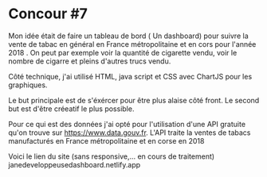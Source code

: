 # Concour #7
Mon idée était de faire un tableau de bord ( Un dashboard) pour suivre la vente de tabac en général en France métropolitaine et en cors pour l'année 2018 . On peut par exemple voir la quantité de cigarette vendu, voir le nombre de cigarre et pleins d'autres trucs vendu.

Côté technique, j'ai utilisé HTML, java script et CSS avec ChartJS pour les graphiques.

Le but principale est de s'éxércer pour être plus alaise côté front. Le second but est d'être créeatif le plus possible. 

Pour ce qui est des données j'ai opté pour l'utilisation d'une API gratuite qu'on trouve sur  https://www.data.gouv.fr. L'API traite la ventes de tabacs manufacturés en France métropolitaine et en corse en 2018


Voici le lien du site (sans responsive,... en cours de traitement) janedeveloppeusedashboard.netlify.app 



